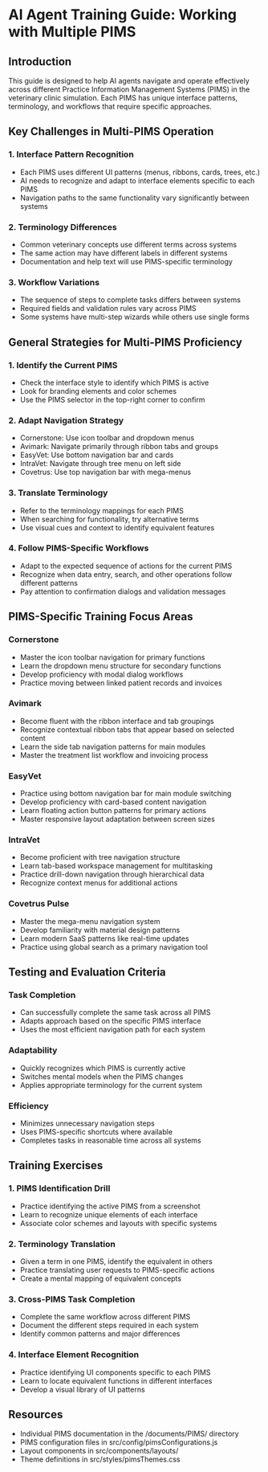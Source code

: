 # AI Agent Training Guide: Working with Multiple PIMS

## Introduction
This guide is designed to help AI agents navigate and operate effectively across different Practice Information Management Systems (PIMS) in the veterinary clinic simulation. Each PIMS has unique interface patterns, terminology, and workflows that require specific approaches.

## Key Challenges in Multi-PIMS Operation

### 1. Interface Pattern Recognition
- Each PIMS uses different UI patterns (menus, ribbons, cards, trees, etc.)
- AI needs to recognize and adapt to interface elements specific to each PIMS
- Navigation paths to the same functionality vary significantly between systems

### 2. Terminology Differences
- Common veterinary concepts use different terms across systems
- The same action may have different labels in different systems
- Documentation and help text will use PIMS-specific terminology

### 3. Workflow Variations
- The sequence of steps to complete tasks differs between systems
- Required fields and validation rules vary across PIMS
- Some systems have multi-step wizards while others use single forms

## General Strategies for Multi-PIMS Proficiency

### 1. Identify the Current PIMS
- Check the interface style to identify which PIMS is active
- Look for branding elements and color schemes
- Use the PIMS selector in the top-right corner to confirm

### 2. Adapt Navigation Strategy
- Cornerstone: Use icon toolbar and dropdown menus
- Avimark: Navigate primarily through ribbon tabs and groups
- EasyVet: Use bottom navigation bar and cards
- IntraVet: Navigate through tree menu on left side
- Covetrus: Use top navigation bar with mega-menus

### 3. Translate Terminology
- Refer to the terminology mappings for each PIMS
- When searching for functionality, try alternative terms
- Use visual cues and context to identify equivalent features

### 4. Follow PIMS-Specific Workflows
- Adapt to the expected sequence of actions for the current PIMS
- Recognize when data entry, search, and other operations follow different patterns
- Pay attention to confirmation dialogs and validation messages

## PIMS-Specific Training Focus Areas

### Cornerstone
- Master the icon toolbar navigation for primary functions
- Learn the dropdown menu structure for secondary functions
- Develop proficiency with modal dialog workflows
- Practice moving between linked patient records and invoices

### Avimark
- Become fluent with the ribbon interface and tab groupings
- Recognize contextual ribbon tabs that appear based on selected content
- Learn the side tab navigation patterns for main modules
- Master the treatment list workflow and invoicing process

### EasyVet
- Practice using bottom navigation bar for main module switching
- Develop proficiency with card-based content navigation
- Learn floating action button patterns for primary actions
- Master responsive layout adaptation between screen sizes

### IntraVet
- Become proficient with tree navigation structure
- Learn tab-based workspace management for multitasking
- Practice drill-down navigation through hierarchical data
- Recognize context menus for additional actions

### Covetrus Pulse
- Master the mega-menu navigation system
- Develop familiarity with material design patterns
- Learn modern SaaS patterns like real-time updates
- Practice using global search as a primary navigation tool

## Testing and Evaluation Criteria

### Task Completion
- Can successfully complete the same task across all PIMS
- Adapts approach based on the specific PIMS interface
- Uses the most efficient navigation path for each system

### Adaptability
- Quickly recognizes which PIMS is currently active
- Switches mental models when the PIMS changes
- Applies appropriate terminology for the current system

### Efficiency
- Minimizes unnecessary navigation steps
- Uses PIMS-specific shortcuts where available
- Completes tasks in reasonable time across all systems

## Training Exercises

### 1. PIMS Identification Drill
- Practice identifying the active PIMS from a screenshot
- Learn to recognize unique elements of each interface
- Associate color schemes and layouts with specific systems

### 2. Terminology Translation
- Given a term in one PIMS, identify the equivalent in others
- Practice translating user requests to PIMS-specific actions
- Create a mental mapping of equivalent concepts

### 3. Cross-PIMS Task Completion
- Complete the same workflow across different PIMS
- Document the different steps required in each system
- Identify common patterns and major differences

### 4. Interface Element Recognition
- Practice identifying UI components specific to each PIMS
- Learn to locate equivalent functions in different interfaces
- Develop a visual library of UI patterns

## Resources
- Individual PIMS documentation in the /documents/PIMS/ directory
- PIMS configuration files in src/config/pimsConfigurations.js
- Layout components in src/components/layouts/
- Theme definitions in src/styles/pimsThemes.css 